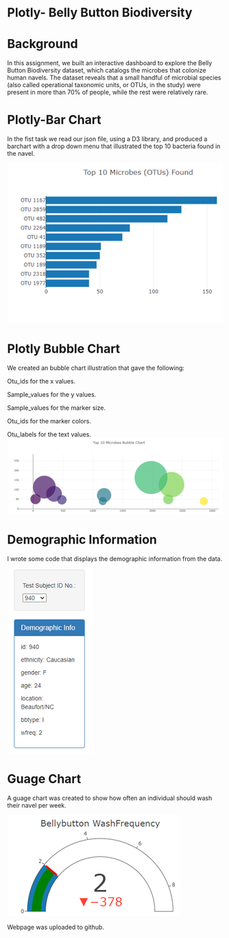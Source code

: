 # Plotly- Belly Button Biodiversity

# Background
In this assignment, we built an interactive dashboard to explore the Belly Button Biodiversity dataset, which catalogs the microbes that colonize human navels.
The dataset reveals that a small handful of microbial species (also called operational taxonomic units, or OTUs, in the study) were present in more than 70% of people, while the rest were relatively rare.

# Plotly-Bar Chart
 In the fist task we read our json file, using a D3 library, and produced a barchart with a drop down menu that illustrated the top 10 bacteria found in the navel. 

![image1](Images\HW2.png)

# Plotly Bubble Chart
We created an bubble chart illustration that gave the following:

Otu_ids for the x values.


Sample_values for the y values.


Sample_values for the marker size.


Otu_ids for the marker colors.


Otu_labels for the text values.
![image1](Images\HW4.png)

# Demographic Information
I wrote some code that displays the demographic information from the data. 

![image1](Images\HW1.png)


# Guage Chart
A guage chart was created to show how often an individual should wash their navel per week. 

![image1](Images\HW3.png)

Webpage was uploaded to github.




